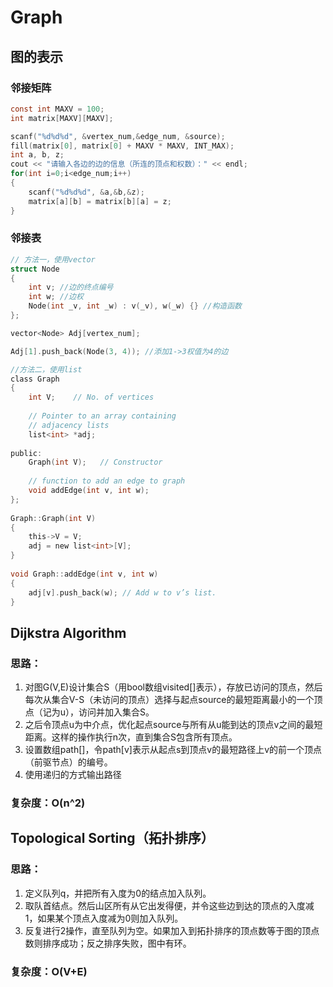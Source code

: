 # **Graph**

## 图的表示
### 邻接矩阵 
```C
const int MAXV = 100;
int matrix[MAXV][MAXV];

scanf("%d%d%d", &vertex_num,&edge_num, &source);
fill(matrix[0], matrix[0] + MAXV * MAXV, INT_MAX);
int a, b, z;
cout << "请输入各边的边的信息（所连的顶点和权数）：" << endl;
for(int i=0;i<edge_num;i++)
{
    scanf("%d%d%d", &a,&b,&z);
    matrix[a][b] = matrix[b][a] = z;
}
```
### 邻接表
```C
// 方法一，使用vector
struct Node 
{
    int v; //边的终点编号
    int w; //边权
    Node(int _v, int _w) : v(_v), w(_w) {} //构造函数
};

vector<Node> Adj[vertex_num]; 

Adj[1].push_back(Node(3, 4)); //添加1->3权值为4的边
```

```C
//方法二，使用list
class Graph 
{ 
    int V;    // No. of vertices 
  
    // Pointer to an array containing 
    // adjacency lists 
    list<int> *adj; 
   
public: 
    Graph(int V);   // Constructor 
  
    // function to add an edge to graph 
    void addEdge(int v, int w); 
}; 
  
Graph::Graph(int V) 
{ 
    this->V = V; 
    adj = new list<int>[V]; 
} 
  
void Graph::addEdge(int v, int w) 
{ 
    adj[v].push_back(w); // Add w to v’s list. 
} 
```

## Dijkstra Algorithm 
### 思路：
1. 对图G(V,E)设计集合S（用bool数组visited[]表示），存放已访问的顶点，然后每次从集合V-S（未访问的顶点）选择与起点source的最短距离最小的一个顶点（记为u），访问并加入集合S。
2. 之后令顶点u为中介点，优化起点source与所有从u能到达的顶点v之间的最短距离。这样的操作执行n次，直到集合S包含所有顶点。
3. 设置数组path[]，令path[v]表示从起点s到顶点v的最短路径上v的前一个顶点（前驱节点）的编号。
4. 使用递归的方式输出路径

### 复杂度：O(n^2)

## Topological Sorting（拓扑排序）
### 思路：
1. 定义队列q，并把所有入度为0的结点加入队列。
2. 取队首结点。然后山区所有从它出发得便，并令这些边到达的顶点的入度减1，如果某个顶点入度减为0则加入队列。
3. 反复进行2操作，直至队列为空。如果加入到拓扑排序的顶点数等于图的顶点数则排序成功；反之排序失败，图中有环。

### 复杂度：O(V+E)
